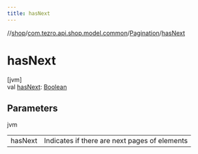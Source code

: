 ```yaml
---
title: hasNext
---
```

//[shop](../../../index.html)/[com.tezro.api.shop.model.common](../index.html)/[Pagination](index.html)/[hasNext](has-next.html)



# hasNext



[jvm]\
val [hasNext](has-next.html): [Boolean](https://kotlinlang.org/api/latest/jvm/stdlib/kotlin/-boolean/index.html)



## Parameters


jvm

| | |
|---|---|
| hasNext | Indicates if there are next pages of elements |




